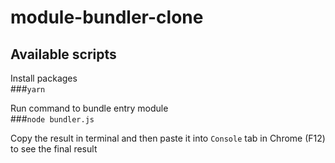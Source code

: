 # module-bundler-clone

## Available scripts

Install packages\
###`yarn`

Run command to bundle entry module\
###`node bundler.js`

Copy the result in terminal and then paste it into `Console` tab in Chrome (F12) to see the final result
